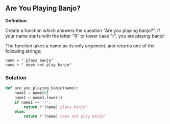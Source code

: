 ## Are You Playing Banjo?

**Definition**

Create a function which answers the question "Are you playing banjo?".
If your name starts with the letter "R" or lower case "r", you are playing banjo!

The function takes a name as its only argument, and returns one of the following strings:

```Examples:
name + " plays banjo" 
name + " does not play banjo"
```

### Solution

```python
def are_you_playing_banjo(name):
    name1 = name[0]
    name1 = name1.lower()
    if name1 == 'r':
        return f"{name} plays banjo"
    else:
        return f"{name} does not play banjo"
```
        
